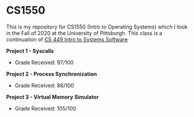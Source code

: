 # CS1550
This is my repository for CS1550 (Intro to Operating Systems) which I took in the Fall of 2020 at the University of Pittsburgh. This class is a continuation of [CS 449 Intro to Systems Software](https://github.com/clipchak/CS449)


**Project 1 - Syscalls**
- Grade Received: 97/100

**Project 2 - Process Synchronization**
- Grade Received: 88/100

**Project 3 - Virtual Memory Simulator**
- Grade Received: 105/100
